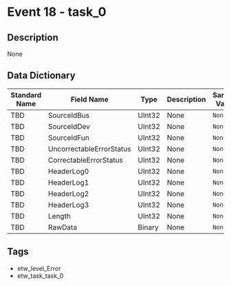 # Event 18 - task_0

## Description
None

## Data Dictionary
|Standard Name|Field Name|Type|Description|Sample Value|
|---|---|---|---|---|
|TBD|SourceIdBus|UInt32|None|`None`|
|TBD|SourceIdDev|UInt32|None|`None`|
|TBD|SourceIdFun|UInt32|None|`None`|
|TBD|UncorrectableErrorStatus|UInt32|None|`None`|
|TBD|CorrectableErrorStatus|UInt32|None|`None`|
|TBD|HeaderLog0|UInt32|None|`None`|
|TBD|HeaderLog1|UInt32|None|`None`|
|TBD|HeaderLog2|UInt32|None|`None`|
|TBD|HeaderLog3|UInt32|None|`None`|
|TBD|Length|UInt32|None|`None`|
|TBD|RawData|Binary|None|`None`|

## Tags
* etw_level_Error
* etw_task_task_0